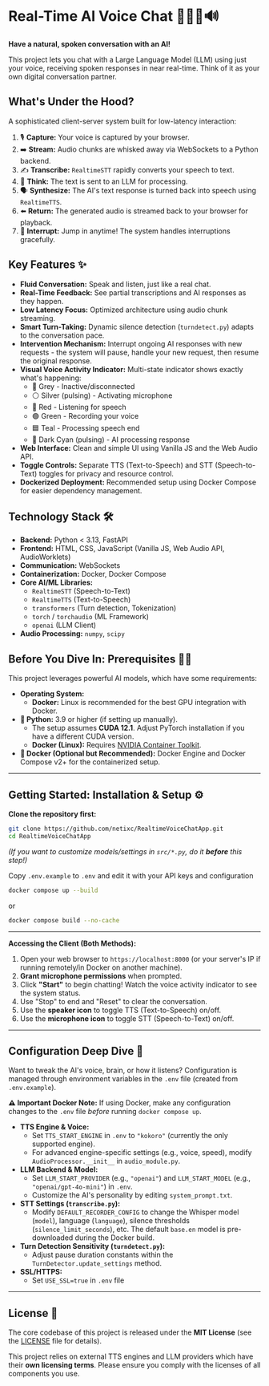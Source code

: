 
# Real-Time AI Voice Chat 🎤💬🧠🔊

**Have a natural, spoken conversation with an AI!**  

This project lets you chat with a Large Language Model (LLM) using just your voice, receiving spoken responses in near real-time. Think of it as your own digital conversation partner.

## What's Under the Hood?

A sophisticated client-server system built for low-latency interaction:

1.  🎙️ **Capture:** Your voice is captured by your browser.
2.  ➡️ **Stream:** Audio chunks are whisked away via WebSockets to a Python backend.
3.  ✍️ **Transcribe:** `RealtimeSTT` rapidly converts your speech to text.
4.  🤔 **Think:** The text is sent to an LLM for processing.
5.  🗣️ **Synthesize:** The AI's text response is turned back into speech using `RealtimeTTS`.
6.  ⬅️ **Return:** The generated audio is streamed back to your browser for playback.
7.  🔄 **Interrupt:** Jump in anytime! The system handles interruptions gracefully.

## Key Features ✨

*   **Fluid Conversation:** Speak and listen, just like a real chat.
*   **Real-Time Feedback:** See partial transcriptions and AI responses as they happen.
*   **Low Latency Focus:** Optimized architecture using audio chunk streaming.
*   **Smart Turn-Taking:** Dynamic silence detection (`turndetect.py`) adapts to the conversation pace.
*   **Intervention Mechanism:** Interrupt ongoing AI responses with new requests - the system will pause, handle your new request, then resume the original response.
*   **Visual Voice Activity Indicator:** Multi-state indicator shows exactly what's happening:
    *   🔘 Grey - Inactive/disconnected
    *   ⚪ Silver (pulsing) - Activating microphone
    *   🔴 Red - Listening for speech
    *   🟢 Green - Recording your voice
    *   🟦 Teal - Processing speech end
    *   🔵 Dark Cyan (pulsing) - AI processing response
*   **Web Interface:** Clean and simple UI using Vanilla JS and the Web Audio API.
*   **Toggle Controls:** Separate TTS (Text-to-Speech) and STT (Speech-to-Text) toggles for privacy and resource control.
*   **Dockerized Deployment:** Recommended setup using Docker Compose for easier dependency management.

## Technology Stack 🛠️

*   **Backend:** Python < 3.13, FastAPI
*   **Frontend:** HTML, CSS, JavaScript (Vanilla JS, Web Audio API, AudioWorklets)
*   **Communication:** WebSockets
*   **Containerization:** Docker, Docker Compose
*   **Core AI/ML Libraries:**
    *   `RealtimeSTT` (Speech-to-Text)
    *   `RealtimeTTS` (Text-to-Speech)
    *   `transformers` (Turn detection, Tokenization)
    *   `torch` / `torchaudio` (ML Framework)
    *   `openai` (LLM Client)
*   **Audio Processing:** `numpy`, `scipy`

## Before You Dive In: Prerequisites 🏊‍♀️

This project leverages powerful AI models, which have some requirements:

*   **Operating System:**
    *   **Docker:** Linux is recommended for the best GPU integration with Docker.
*   **🐍 Python:** 3.9 or higher (if setting up manually).
    *   The setup assumes **CUDA 12.1**. Adjust PyTorch installation if you have a different CUDA version.
    *   **Docker (Linux):** Requires [NVIDIA Container Toolkit](https://docs.nvidia.com/datacenter/cloud-native/container-toolkit/latest/install-guide.html).
*   **🐳 Docker (Optional but Recommended):** Docker Engine and Docker Compose v2+ for the containerized setup.

---

## Getting Started: Installation & Setup ⚙️

**Clone the repository first:**

```bash
git clone https://github.com/netixc/RealtimeVoiceChatApp.git
cd RealtimeVoiceChatApp
```
*(If you want to customize models/settings in `src/*.py`, do it **before** this step!)*

Copy `.env.example` to `.env` and edit it with your API keys and configuration
```bash
docker compose up --build
```
or
```bash
docker compose build --no-cache
```

---



**Accessing the Client (Both Methods):**

1.  Open your web browser to `https://localhost:8000` (or your server's IP if running remotely/in Docker on another machine).
2.  **Grant microphone permissions** when prompted.
3.  Click **"Start"** to begin chatting! Watch the voice activity indicator to see the system status.
4.  Use "Stop" to end and "Reset" to clear the conversation.
5.  Use the **speaker icon** to toggle TTS (Text-to-Speech) on/off.
6.  Use the **microphone icon** to toggle STT (Speech-to-Text) on/off.

---

## Configuration Deep Dive 🔧

Want to tweak the AI's voice, brain, or how it listens? Configuration is managed through environment variables in the `.env` file (created from `.env.example`).

**⚠️ Important Docker Note:** If using Docker, make any configuration changes to the `.env` file *before* running `docker compose up`.

*   **TTS Engine & Voice:**
    *   Set `TTS_START_ENGINE` in `.env` to `"kokoro"` (currently the only supported engine).
    *   For advanced engine-specific settings (e.g., voice, speed), modify `AudioProcessor.__init__` in `audio_module.py`.
*   **LLM Backend & Model:**
    *   Set `LLM_START_PROVIDER` (e.g., `"openai"`) and `LLM_START_MODEL` (e.g., `"openai/gpt-4o-mini"`) in `.env`.
    *   Customize the AI's personality by editing `system_prompt.txt`.
*   **STT Settings (`transcribe.py`):**
    *   Modify `DEFAULT_RECORDER_CONFIG` to change the Whisper model (`model`), language (`language`), silence thresholds (`silence_limit_seconds`), etc. The default `base.en` model is pre-downloaded during the Docker build.
*   **Turn Detection Sensitivity (`turndetect.py`):**
    *   Adjust pause duration constants within the `TurnDetector.update_settings` method.
*   **SSL/HTTPS:**
    *   Set `USE_SSL=true` in `.env` file 

---

## License 📜

The core codebase of this project is released under the **MIT License** (see the [LICENSE](./LICENSE) file for details).

This project relies on external TTS engines and LLM providers which have their **own licensing terms**. Please ensure you comply with the licenses of all components you use.
